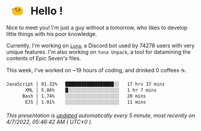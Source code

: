 <h1>   <img src="./spoink.gif" style="vertical-align:middle;" width="30px">   Hello ! </h1>

Nice to meet you! I'm just a guy without a tomorrow, who likes to develop little things with his poor knowledge.

Currently, I'm working on <a href='https://github.com/Asgarrrr/Luna'>`Luna`</a>, a Discord bot used by 74278 users with very unique features. I'm also working on `Yuna Unpack`, a tool for datamining the contents of Epic Seven's files.

This week, I've worked on ~19 hours of coding, and drinked 0 coffees ☕.

```
JavaScript │ 91.32%   ██████████████████░░   17 hrs 37 mins
       XML │ 5.86%    █░░░░░░░░░░░░░░░░░░░   1 hr 7 mins
      Bash │ 1.74%    ░░░░░░░░░░░░░░░░░░░░   20 mins
       EJS │ 1.01%    ░░░░░░░░░░░░░░░░░░░░   11 mins
```

###### This presentation is [updated](https://github.com/Asgarrrr) automatically every 5 minute, most recently on 4/7/2022, 05:46:42 AM ( UTC±0 ).